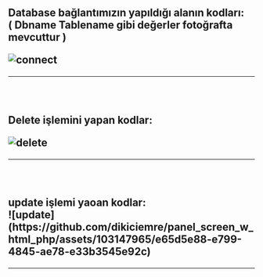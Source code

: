 <h2>Database bağlantımızın yapıldığı alanın kodları: <br/>
 ( Dbname Tablename gibi değerler fotoğrafta mevcuttur )  <br/>

![connect](https://github.com/dikiciemre/panel_screen_w_html_php/assets/103147965/1020db45-18bf-4768-8cd9-c9a0204b365c)
 <br/>
<hr/>
 <br/>
<h2>Delete işlemini yapan kodlar:

![delete](https://github.com/dikiciemre/panel_screen_w_html_php/assets/103147965/815204bc-4691-4fca-936b-4e754cec447a)
 <br/>
<hr/>
 <br/>
<h2>update işlemi yaoan kodlar:
 <br/>
![update](https://github.com/dikiciemre/panel_screen_w_html_php/assets/103147965/e65d5e88-e799-4845-ae78-e33b3545e92c)
 <br/>
<hr/>

